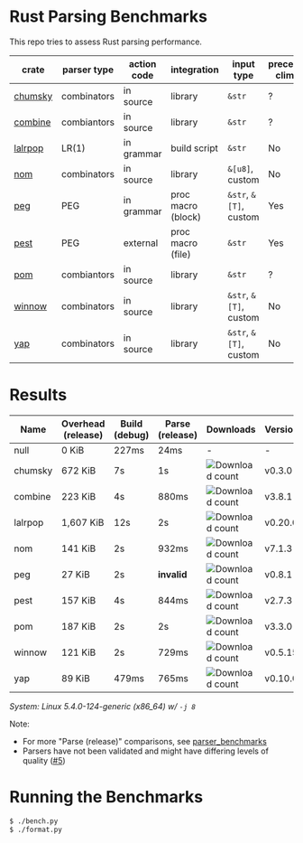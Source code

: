 # Rust Parsing Benchmarks

This repo tries to assess Rust parsing performance.

| crate     | parser type | action code | integration        | input type             | precedence climbing | parameterized rules | streaming input |
|-----------|-------------|-------------|--------------------|------------------------|---------------------|---------------------|-----------------|
| [chumsky] | combinators | in source   | library            | `&str`                 | ?                   | ?                   | ?               |
| [combine] | combiantors | in source   | library            | `&str`                 | ?                   | ?                   | ?               |
| [lalrpop] | LR(1)       | in grammar  | build script       | `&str`                 | No                  | Yes                 | No              |
| [nom]     | combinators | in source   | library            | `&[u8]`, custom        | No                  | Yes                 | Yes             |
| [peg]     | PEG         | in grammar  | proc macro (block) | `&str`, `&[T]`, custom | Yes                 | Yes                 | No              |
| [pest]    | PEG         | external    | proc macro (file)  | `&str`                 | Yes                 | No                  | No              |
| [pom]     | combiantors | in source   | library            | `&str`                 | ?                   | ?                   | ?               |
| [winnow]  | combinators | in source   | library            | `&str`, `&[T]`, custom | No                  | Yes                 | Yes             |
| [yap]     | combinators | in source   | library            | `&str`, `&[T]`, custom | No                  | Yes                 | ?               |

# Results

Name | Overhead (release) | Build (debug) | Parse (release) | Downloads | Version
-----|--------------------|---------------|-----------------|-----------|--------
null | 0 KiB | 227ms | 24ms | - | -
chumsky | 672 KiB | 7s | 1s | ![Download count](https://img.shields.io/crates/dr/ariadne) | v0.3.0
combine | 223 KiB | 4s | 880ms | ![Download count](https://img.shields.io/crates/dr/combine) | v3.8.1
lalrpop | 1,607 KiB | 12s | 2s | ![Download count](https://img.shields.io/crates/dr/lalrpop-util) | v0.20.0
nom | 141 KiB | 2s | 932ms | ![Download count](https://img.shields.io/crates/dr/nom) | v7.1.3
peg | 27 KiB | 2s | **invalid** | ![Download count](https://img.shields.io/crates/dr/peg) | v0.8.1
pest | 157 KiB | 4s | 844ms | ![Download count](https://img.shields.io/crates/dr/pest) | v2.7.3
pom | 187 KiB | 2s | 2s | ![Download count](https://img.shields.io/crates/dr/pom) | v3.3.0
winnow | 121 KiB | 2s | 729ms | ![Download count](https://img.shields.io/crates/dr/winnow) | v0.5.15
yap | 89 KiB | 479ms | 765ms | ![Download count](https://img.shields.io/crates/dr/yap) | v0.10.0

*System: Linux 5.4.0-124-generic (x86_64) w/ `-j 8`*

Note:
- For more "Parse (release)" comparisons, see [parser_benchmarks](https://github.com/rust-bakery/parser_benchmarks)
- Parsers have not been validated and might have differing levels of quality ([#5](https://github.com/epage/parse-benchmarks-rs/issues/5))

# Running the Benchmarks

```bash
$ ./bench.py
$ ./format.py
```

[chumsky]: https://github.com/zesterer/chumsky
[combine]: https://github.com/Marwes/combine
[lalrpop]: https://github.com/lalrpop/lalrpop
[nom]: https://github.com/geal/nom
[peg]: https://github.com/kevinmehall/rust-peg
[pest]: https://github.com/pest-parser/pest
[pom]: https://github.com/j-f-liu/pom
[winnow]: https://github.com/winnow-rs/winnow
[yap]: https://github.com/jsdw/yap
